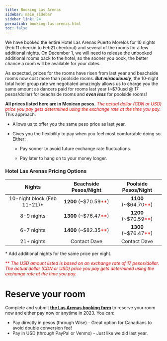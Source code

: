```yaml
---
title: Booking Las Arenas
sidebar: main_sidebar
sidebar_link: 24
permalink: booking-las-arenas.html
toc: false
---
```


We have booked the entire Hotel Las Arenas Puerto Morelos for 10 nights (Feb 11 checkin to Feb21 checkout) and several of the rooms for a few additional nights. On December 1, we will need to release the unbooked additional rooms back to the hotel, so the sooner you book, the better chance a room will be available for your dates.

As expected, prices for the rooms have risen from last year and beachside rooms now cost more than poolside rooms. ***But miraculously***, the 10-night total hotel group rate we negotiated amazingly allows us to charge you the same amount as dancers paid for rooms last year (~$70usd @ 17 pesos/dollar) for beachside rooms and ***even less*** for poolside rooms!

**All prices listed here are in Mexican pesos.** <span style="color:red">*The actual dollar (CDN or USD) price you pay gets determined using the exchange rate at the time you pay.*</span> This approach:

*  Allows us to offer you the same peso price as last year.

* Gives you the flexibility to pay when you feel most comfortable doing so. Either:

  * Pay sooner to avoid future exchange rate fluctuations.

  * Pay later to hang on to your money longer.

### Hotel Las Arenas Pricing Options

| Nights                                                  | Beachside Pesos/Night | Poolside Pesos/Night       |
| :--------------------------------------------------------: | :----------------------------------: | :-------------------------: |
| 10-night block (Feb 11-21)* |            **1200** (~$70.59<span style="color:red">**</span>)            | **1100** (~$64.70<span style="color:red">**</span>) |
| 8-9 nights                                                |            **1300** (~$76.47<span style="color:red">**</span>)            | **1200** (~$70.59<span style="color:red">**</span>) |
| 6-7 nights                                                |            **1400** (~$82.35<span style="color:red">**</span>)            | **1300** (~$76.47<span style="color:red">**</span>) |
| 21+ nights | Contact Dave |Contact Dave|

\* Add additional nights for the same price per night.

<span style="color:red">\** *The USD amount listed is based on an exchange rate of 17 pesos/dollar. The actual dollar (CDN or USD) price you pay gets determined using the exchange rate at the time you pay.*</span>

# Reserve your room
Complete and submit [**the Las Arenas booking form**]() to reserve your room now and either pay now or anytime in 2023. You can:

* Pay directly in pesos (through Wise) - Great option for Canadians to avoid double conversion fee!
* Pay in USD (through PayPal or Venmo) - Just like we did last year.